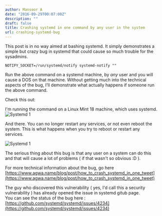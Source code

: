 ```yaml
---
author: Mansoor A
date: "2016-09-29T00:07:00Z"
description: ""
draft: false
title: Crashing systemd in one command by any user in the system
url: crashing-systemd-bug
---
```



This post is in no way aimed at bashing systemd. It simply demonstrates a simple but crazy bug in systemd that could cause so much trouble for the sysadmins.

```
NOTIFY_SOCKET=/run/systemd/notify systemd-notify ""
```

Run the above command on a systemd machine, by *any* user and you will cause a DOS on that machine. 
Without getting much into the technical aspects of the bug, I'll demonstrate what actually happens if someone run the above command.  

Check this out:

I'm running the command on a Linux Mint 18 machine, which uses systemd. 
![Systemd 1](https://cdn.esc.sh/jekyll/systemd/systemd-bug-1.jpg)

And there. You can no longer restart any services, or not even reboot the system. This is what happens when you try to reboot or restart any services.

![Systemd 1](https://cdn.esc.sh/jekyll/systemd/systemd-bug-2.jpg)

The serious thing about this bug is that any user on a system can do this and that will cause a lot of problems ( if that wasn't so obvious :D ). 

For more technical information about the bug, go here [https://www.agwa.name/blog/post/how_to_crash_systemd_in_one_tweet](https://www.agwa.name/blog/post/how_to_crash_systemd_in_one_tweet)

The guy who discovered this vulnerability ( yes, I'd call this a security vulnerability ) has already opened the issue in systemd gitub page.  
You can see the status of the bug here : [https://github.com/systemd/systemd/issues/4234](https://github.com/systemd/systemd/issues/4234)

